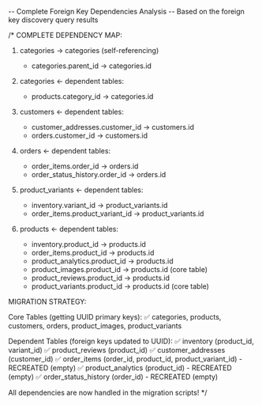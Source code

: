 -- Complete Foreign Key Dependencies Analysis
-- Based on the foreign key discovery query results

/* 
COMPLETE DEPENDENCY MAP:

1. categories → categories (self-referencing)
   - categories.parent_id → categories.id

2. categories ← dependent tables:
   - products.category_id → categories.id

3. customers ← dependent tables:
   - customer_addresses.customer_id → customers.id
   - orders.customer_id → customers.id

4. orders ← dependent tables:
   - order_items.order_id → orders.id
   - order_status_history.order_id → orders.id

5. product_variants ← dependent tables:
   - inventory.variant_id → product_variants.id
   - order_items.product_variant_id → product_variants.id

6. products ← dependent tables:
   - inventory.product_id → products.id
   - order_items.product_id → products.id
   - product_analytics.product_id → products.id
   - product_images.product_id → products.id (core table)
   - product_reviews.product_id → products.id
   - product_variants.product_id → products.id (core table)

MIGRATION STRATEGY:

Core Tables (getting UUID primary keys):
✅ categories, products, customers, orders, product_images, product_variants

Dependent Tables (foreign keys updated to UUID):
✅ inventory (product_id, variant_id)
✅ product_reviews (product_id)
✅ customer_addresses (customer_id)
✅ order_items (order_id, product_id, product_variant_id) - RECREATED (empty)
✅ product_analytics (product_id) - RECREATED (empty)
✅ order_status_history (order_id) - RECREATED (empty)

All dependencies are now handled in the migration scripts!
*/
